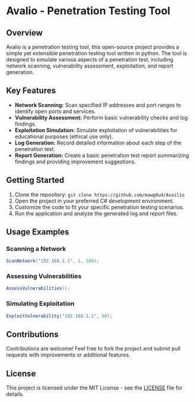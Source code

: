 # Avalio - Penetration Testing Tool

## Overview

Avalio is a penetration testing tool, this open-source project provides a simple yet extensible penetration testing tool written in python. The tool is designed to simulate various aspects of a penetration test, including network scanning, vulnerability assessment, exploitation, and report generation.

## Key Features

- **Network Scanning:** Scan specified IP addresses and port ranges to identify open ports and services.
- **Vulnerability Assessment:** Perform basic vulnerability checks and log findings.
- **Exploitation Simulation:** Simulate exploitation of vulnerabilities for educational purposes (ethical use only).
- **Log Generation:** Record detailed information about each step of the penetration test.
- **Report Generation:** Create a basic penetration test report summarizing findings and providing improvement suggestions.

## Getting Started

1. Clone the repository: `git clone https://github.com/mawg0ud/Availio`
2. Open the project in your preferred C# development environment.
3. Customize the code to fit your specific penetration testing scenarios.
4. Run the application and analyze the generated log and report files.

## Usage Examples

### Scanning a Network

```csharp
ScanNetwork("192.168.1.1", 1, 100);
```

### Assessing Vulnerabilities

```csharp
AssessVulnerabilities();
```

### Simulating Exploitation

```csharp
ExploitVulnerability("192.168.1.1", 80);
```

## Contributions

Contributions are welcome! Feel free to fork the project and submit pull requests with improvements or additional features.

## License

This project is licensed under the MIT License - see the [LICENSE](LICENSE) file for details.
